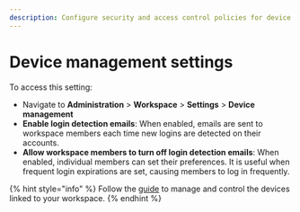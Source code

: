 ```yaml
---
description: Configure security and access control policies for device management
---
```


# Device management settings

To access this setting:

* Navigate to **Administration** > **Workspace** > **Settings** > **Device management**
* **Enable login detection emails**: When enabled, emails are sent to workspace members each time new logins are detected on their accounts.
* **Allow workspace members to turn off login detection emails**: When enabled, individual members can set their preferences. It is useful when frequent login expirations are set, causing members to log in frequently.

{% hint style="info" %}
Follow the [guide](../../rocket.chat-workspace-administration/device-management.md) to manage and control the devices linked to your workspace.&#x20;
{% endhint %}

